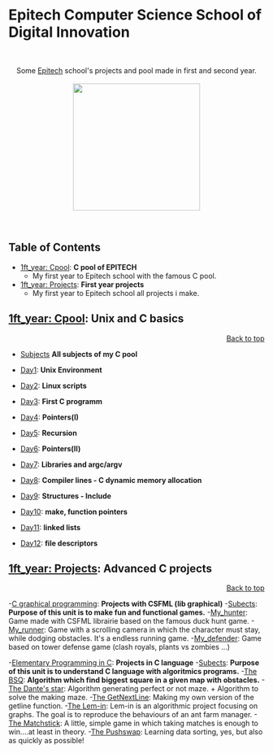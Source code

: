 # Epitech Computer Science School of Digital Innovation
<br/>
<p align="center">
Some <a href="http://www.epitech.eu">Epitech</a> school's projects and pool made in first and second year.
<br/><br/>
<img src="https://upload.wikimedia.org/wikipedia/commons/thumb/2/2d/Epitech.png/1598px-Epitech.png" width="250">
</p>
<br/>

<a name="top"></a>

## Table of Contents 
- [1ft_year: Cpool](#1ft_yearCpool): **C pool of EPITECH**
    - My first year to Epitech school with the famous C pool.
- [1ft_year: Projects](#1ft_yearProjects): **First year projects**
    - My first year to Epitech school all projects i make.
 
<a name="1ft_yearCpool"></a>

## [1ft_year: Cpool](./1ft_year/Cpool_2018): **Unix and C basics**
<p align="right"><a href="#top">Back to top</a></p>

- [Subjects](./1ft_year/Cpool_2018/Subjects) **All subjects of my C pool**

- [Day1](./1ft_year/Cpool_2018/Day01): **Unix Environment**
     
- [Day2](./1ft_year/Cpool_2018/Day02): **Linux scripts**
     
- [Day3](./1ft_year/Cpool_2018/Day03): **First C programm**

- [Day4](./1ft_year/Cpool_2018/Day04): **Pointers(I)**

- [Day5](./1ft_year/Cpool_2018/Day05): **Recursion**

- [Day6](./1ft_year/Cpool_2018/Day06): **Pointers(II)**

- [Day7](./1ft_year/Cpool_2018/Day07): **Libraries and argc/argv**
 
- [Day8](./1ft_year/Cpool_2018/Day08): **Compiler lines - C dynamic memory allocation**

- [Day9](./1ft_year/Cpool_2018/Day09): **Structures - Include**

- [Day10](./1ft_year/Cpool_2018/Day10): **make, function pointers**

- [Day11](./1ft_year/Cpool_2018/Day11): **linked lists**

- [Day12](./1ft_year/Cpool_2018/Day12): **file descriptors**


<a name="1ft_yearProjects"></a>

## [1ft_year: Projects](./1ft_year/Projects): **Advanced C projects**
<p align="right"><a href="#top">Back to top</a></p>

 -[C graphical programming](./1ft_year/Projects/C_Graph_Prog): **Projects with CSFML (lib graphical)**
  -[Subects](./1ft_year/Projects/C_Graph_Prog/Subects): **Purpose of this unit is to make fun and functional games.**
    -[My_hunter](./1ft_year/Projects/C_Graph_Prog/my_hunter): Game made with CSFML librairie based on the famous duck hunt game.
    -[My_runner](./1ft_year/Projects/C_Graph_Prog/my_runner): Game with a scrolling camera in which the character must stay, while dodging obstacles. It's a endless running game.
    -[My_defender](./1ft_year/Projects/C_Graph_Prog/my_defender): Game based on tower defense game (clash royals, plants vs zombies ...)

 -[Elementary Programming in C](./1ft_year/Projects/Elementary_Programming_C): **Projects in C language**
  -[Subects](./1ft_year/Projects/Elementary_Programming_C/Subects): **Purpose of this unit is to understand C language with algoritmics programs.**
    -[The BSQ](./1ft_year/Projects/Elementary_Programming_C/BSQ): **Algorithm which find biggest square in a given map with obstacles.**
    -[The Dante's star](./1ft_year/Projects/Elementary_Programming_C/Dante_star): Algorithm generating perfect or not maze. + Algorithm to solve the making maze.
    -[The GetNextLine](./1ft_year/Projects/Elementary_Programming_C/GetNextLine): Making my own version of the getline function.
    -[The Lem-in](./1ft_year/Projects/Elementary_Programming_C/Lem-in): Lem-in is an algorithmic project focusing on graphs. The goal is to reproduce the behaviours of an ant farm manager.
    -[The Matchstick](./1ft_year/Projects/Elementary_Programming_C/Matchstick): A little, simple game in which taking matches is enough to win....at least in theory.
    -[The Pushswap](./1ft_year/Projects/Elementary_Programming_C/Pushswap): Learning data sorting, yes, but also as quickly as possible!
 
  
